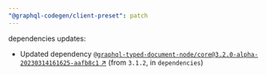 ```yaml
---
"@graphql-codegen/client-preset": patch
---
```

dependencies updates:
  - Updated dependency [`@graphql-typed-document-node/core@3.2.0-alpha-20230314161625-aafb8c1` ↗︎](https://www.npmjs.com/package/@graphql-typed-document-node/core/v/3.2.0) (from `3.1.2`, in `dependencies`)
